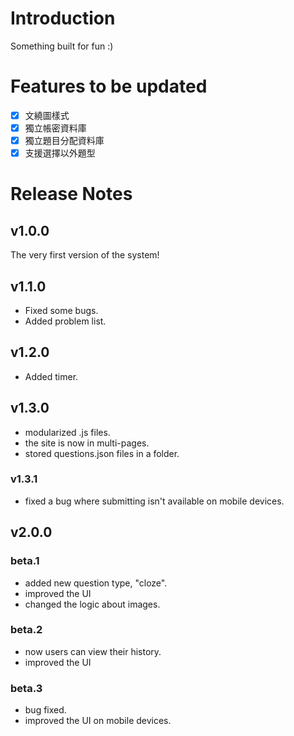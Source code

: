 # Introduction
Something built for fun :)
# Features to be updated
- [x] 文繞圖樣式
- [x] 獨立帳密資料庫
- [x] 獨立題目分配資料庫
- [x] 支援選擇以外題型

# Release Notes
## v1.0.0
The very first version of the system!
## v1.1.0
- Fixed some bugs.
- Added problem list.
## v1.2.0
- Added timer.
## v1.3.0
- modularized .js files.
- the site is now in multi-pages.
- stored questions.json files in a folder.
### v1.3.1
- fixed a bug where submitting isn't available on mobile devices.
## v2.0.0
### beta.1
- added new question type, "cloze".
- improved the UI
- changed the logic about images.
### beta.2
- now users can view their history.
- improved the UI
### beta.3
- bug fixed.
- improved the UI on mobile devices.